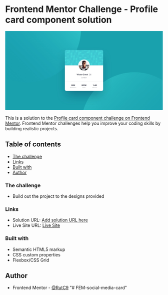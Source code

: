 # Frontend Mentor Challenge - Profile card component solution

![Preview](./desktop-design.jpg)

This is a solution to the [Profile card component challenge on Frontend Mentor](https://www.frontendmentor.io/challenges/profile-card-component-cfArpWshJ). Frontend Mentor challenges help you improve your coding skills by building realistic projects.

## Table of contents

- [The challenge](#the-challenge)
- [Links](#links)
- [Built with](#built-with)
- [Author](#Author)


### The challenge

- Build out the project to the designs provided

### Links

- Solution URL: [Add solution URL here](https://your-solution-url.com)
- Live Site URL: [Live Site](https://rutc9.github.io/FEM-social-media-card/)

### Built with

- Semantic HTML5 markup
- CSS custom properties
- Flexbox/CSS Grid

## Author

- Frontend Mentor - [@RutC9](https://www.frontendmentor.io/profile/RutC9)
"# FEM-social-media-card" 
